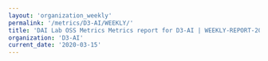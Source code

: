 ```yaml
---
layout: 'organization_weekly'
permalink: '/metrics/D3-AI/WEEKLY/'
title: 'DAI Lab OSS Metrics Metrics report for D3-AI | WEEKLY-REPORT-2020-03-15'
organization: 'D3-AI'
current_date: '2020-03-15'
---
```

